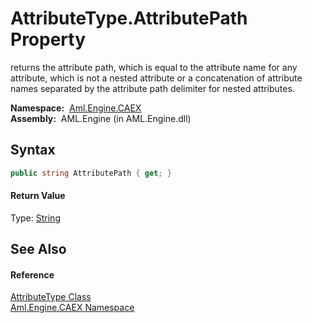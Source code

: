 AttributeType.AttributePath Property
====================================
returns the attribute path, which is equal to the attribute name for any attribute, which is not a nested attribute or a concatenation of attribute names separated by the attribute path delimiter for nested attributes.

  **Namespace:**  [Aml.Engine.CAEX][1]  
  **Assembly:**  AML.Engine (in AML.Engine.dll)

Syntax
------

```csharp
public string AttributePath { get; }
```

#### Return Value
Type: [String][2]  


See Also
--------

#### Reference
[AttributeType Class][3]  
[Aml.Engine.CAEX Namespace][1]  

[1]: ../README.md
[2]: https://docs.microsoft.com/dotnet/api/system.string
[3]: README.md
[4]: https://www.automationml.org
[5]: ../../icons/logoShade.png